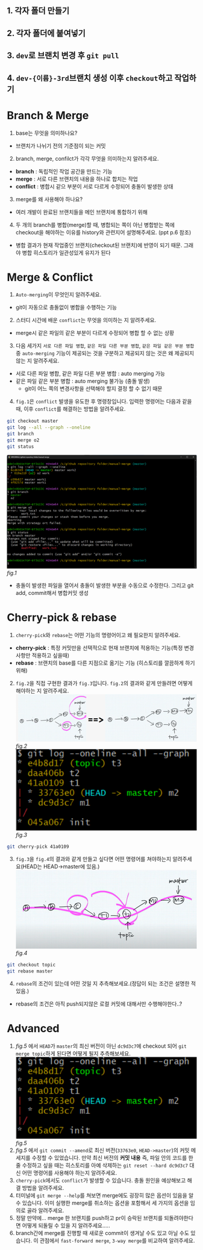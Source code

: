 ## 1. 각자 폴더 만들기
## 2. 각자 폴더에 붙여넣기
## 3. `dev`로 브랜치 변경 후 `git pull`
## 4. `dev-{이름}-3rd`브랜치 생성 이후 `checkout`하고 작업하기


# Branch & Merge
1. base는 무엇을 의미하나요?
- 브랜치가 나뉘기 전의 기준점이 되는 커밋
2. branch, merge, confilct가 각각 무엇을 의미하는지 알려주세요.
- **branch** : 독립적인 작업 공간을 만드는 기능
- **merge** : 서로 다른 브랜치의 내용을 하나로 합치는 작업
- **conflict** : 병합시 같으 부분이 서로 다르게 수정되어 충돌이 발생한 상태
3. merge를 왜 사용해야 하나요?
- 여러 개발이 완료된 브랜치들을 메인 브랜치에 통합하기 위해

4. 두 개의 branch를 병합(merge)할 때, 병합되는 쪽이 아닌 병합받는 쪽에 checkout을 해야하는 이유를 history와 관련지어 설명해주세요. (ppt p.6 참조)
- 병합 결과가 현재 작업중인 브랜치(checkout된 브랜치)에 반영이 되기 때문. 그래야 병합 히스토리가 일관성있게 유지가 된다

# Merge & Conflict
1. `Auto-merging`이 무엇인지 알려주세요.
- git이 자동으로 충돌없이 병합을 수행하는 기능
2. 스터디 시간에 배운 `conflict`는 무엇을 의미하는 지 알려주세요.
- merge시 같은 파일의 같은 부분이 다르게 수정되어 병합 할 수 없는 상황
3. 다음 세가지 `서로 다른 파일 병합`, `같은 파일 다른 부분 병합`, `같은 파일 같은 부분 병합` 중 `auto-merging` 기능이 제공되는 것을 구분하고 제공되지 않는 것은 왜 제공되지 않는 지 알려주세요.
- 서로 다른 파일 병합, 같은 파일 다른 부분 병합 : auto merging 가능
- 같은 파일 같은 부분 병합 : auto merging 불가능 (충돌 발생)
    - git이 어느 쪽의 변경사항을 선택해야 할지 결정 할 수 없기 때문
4. `fig.1`은 `conflict` 발생을 유도한 후 명령창입니다. 입력한 명령어는 다음과 같을 때, 이후 `conflict`를 해결하는 방법을 알려주세요.
```bash
git checkout master
git log --all --graph --oneline
git branch
git merge o2
git status
```
![alt text](/sources/conflict-1.png)*fig.1*
- 충돌이 발생한 파일을 열어서 충돌이 발생한 부분을 수동으로 수정한다. 그리고 git add, commit해서 병합커밋 생성
# Cherry-pick & rebase
1. `cherry-pick`와 `rebase`는 어떤 기능의 명령어이고 왜 필요한지 알려주세요.
- **cherry-pick** : 특정 커밋만을 선택적으로 현재 브랜치에 적용하는 기능(특정 변경사항만 적용하고 싶을때)
- **rebase** : 브랜치의 base를 다른 지점으로 옮기는 기능 (히스토리를 깔끔하게 하기 위해)
2. `fig.2`을 직접 구현한 결과가 `fig.3`입니다. `fig.2`의 결과와 같게 만들려면 어떻게 해야하는 지 알려주세요. 
![alt text](/sources/cherry-pick-1.png)*fig.2*
![alt text](/sources/rebase-merge-log.png)*fig.3*
```bash
git cherry-pick 41a0109
```
3. `fig.3`을 `fig.4`의 결과와 같게 만들고 싶다면 어떤 명령어를 쳐야하는지 알려주세요(HEAD는 HEAD->master에 있음.)
![alt text](/sources/rebase-1.png)*fig.4*
```bash
git checkout topic
git rebase master
```
4. `rebase`의 조건이 있는데 어떤 것일 지 추측해보세요.(정답이 되는 조건은 설명한 적 있음.)
- rebase의 조건은 아직 push되지않은 로컬 커밋에 대해서만 수행해야한다..?

# Advanced
1. *fig.5* 에서 `HEAD`가 `master`의 최신 버전이 아닌 `dc9d3c7`에 checkout 되어 `git merge topic`하게 된다면 어떻게 될지 추측해보세요.
![alt text](/sources/rebase-merge-log.png)*fig.5*
2. *fig.5* 에서 `git commit --amend`로 최신 버전(`33763e0`, `HEAD->master`)의 커밋 메세지를 수정할 수 있었습니다. 만약 최신 버전의 __커밋 내용__ 즉, 파일 안의 코드를 한 줄 수정하고 싶을 때는 히스토리를 아예 삭제하는 `git reset --hard dc9d3c7` 대신 어떤 명령어를 사용해야 하는지 알려주세요.
3. `cherry-pick`에서도 `conflict`가 발생할 수 있습니다. 충돌 원인을 예상해보고 해결 방법을 알려주세요.
4. 터미널에 `git merge --help`를 쳐보면 merge에도 굉장히 많은 옵션이 있음을 알 수 있습니다. 이미 실행한 merge를 취소하는 옵션을 포함해서 세 가지의 옵션을 임의로 골라 알려주세요.
5. 정말 만약에... merge 한 브랜치를 push하고 pr이 승락된 브랜치를 되돌려야한다면 어떻게 되돌릴 수 있을 지 알려주세요.....
6. branch간에 merge를 진행할 때 새로운 commit이 생겨날 수도 있고 아닐 수도 있습니다. 이 관점에서 `fast-forward merge`, `3-way merge`를 비교하여 알려주세요.